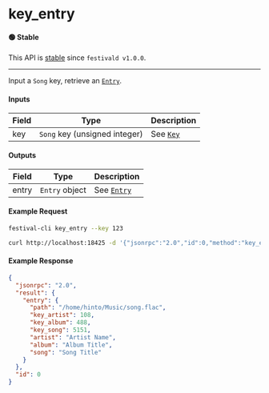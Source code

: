 # key_entry

#### 🟢 Stable
This API is [stable](/api-stability/marker.md) since `festivald v1.0.0`.

---

Input a `Song` key, retrieve an [`Entry`](/common-objects/entry.md).

#### Inputs

| Field | Type                                           | Description |
|-------|------------------------------------------------|-------------|
| key   | `Song` key (unsigned integer)                  | See [`Key`](/json-rpc/key.md)

#### Outputs

| Field | Type           | Description |
|-------|----------------|-------------|
| entry | `Entry` object | See [`Entry`](/common-objects/entry.md)

#### Example Request
```bash
festival-cli key_entry --key 123
```
```bash
curl http://localhost:18425 -d '{"jsonrpc":"2.0","id":0,"method":"key_entry","params":{"key":123}}'
```

#### Example Response
```json
{
  "jsonrpc": "2.0",
  "result": {
    "entry": {
      "path": "/home/hinto/Music/song.flac",
      "key_artist": 108,
      "key_album": 488,
      "key_song": 5151,
      "artist": "Artist Name",
      "album": "Album Title",
      "song": "Song Title"
    }
  },
  "id": 0
}
```
